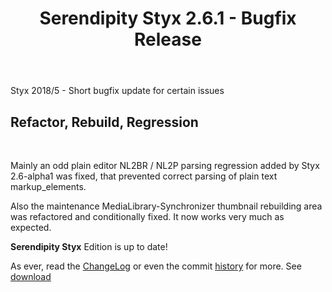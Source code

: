 ﻿---
layout: post
title: Serendipity Styx 2.6.1 - Bugfix Release
---

Styx 2018/5 - Short bugfix update for certain issues

<div markdown="1">
 <div>

<h2>Refactor, Rebuild, Regression</h2><br>

<p>Mainly an odd plain editor NL2BR / NL2P parsing regression added by Styx 2.6-alpha1 was fixed, that prevented correct parsing of plain text markup_elements.</p>

<p>Also the maintenance MediaLibrary-Synchronizer thumbnail rebuilding area was refactored and conditionally fixed. It now works very much as expected.</p>

<p><strong>Serendipity Styx</strong> Edition is up to date!</p>

 </div>
</div>

As ever, read the [ChangeLog](https://github.com/ophian/styx/blob/2.6.1/docs/NEWS) or even the commit [history](https://github.com/ophian/styx/commits/2.6.1) for more. See [download](https://github.com/ophian/styx/releases/tag/2.6.1)
